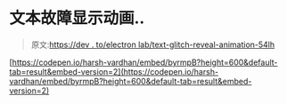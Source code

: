 # 文本故障显示动画..

> 原文:[https://dev . to/electron lab/text-glitch-reveal-animation-54lh](https://dev.to/electronlab/text-glitch-reveal-animation-54lh)

[https://codepen.io/harsh-vardhan/embed/byrmpB?height=600&default-tab=result&embed-version=2](https://codepen.io/harsh-vardhan/embed/byrmpB?height=600&default-tab=result&embed-version=2)